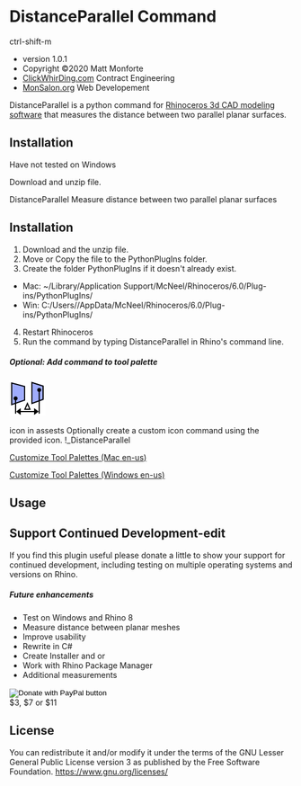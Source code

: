 # DistanceParallel Command
ctrl-shift-m
* version 1.0.1
* Copyright &copy;2020 Matt Monforte
* [ClickWhirDing.com](https://ClickWhirDing.com) Contract Engineering
* [MonSalon.org](https://monsalon.org) Web Developement

DistanceParallel is a python command for [Rhinoceros 3d CAD modeling software](https://www.rhino3d.com) that measures the distance between two parallel planar surfaces.

## Installation
Have not tested on Windows

Download and unzip file.



DistanceParallel Measure distance between two parallel planar surfaces

## Installation

1. Download and the unzip file.
2. Move or Copy the file to the PythonPlugIns folder.
3. Create the folder PythonPlugIns if it doesn't already exist.
  * Mac: ~/Library/Application Support/McNeel/Rhinoceros/6.0/Plug-ins/PythonPlugIns/
  * Win: C:/Users/<username>/AppData/McNeel/Rhinoceros/6.0/Plug-ins/PythonPlugIns/
4. Restart Rhinoceros
5. Run the command by typing DistanceParallel in Rhino's command line.

##### Optional: Add command to tool palette
![](/assets/icons/Distance_Parallel_Icon.png?raw=true)

icon in assests
Optionally create a custom icon command using the provided icon.
!_DistanceParallel

[Customize Tool Palettes (Mac en-us)](https://docs.mcneel.com/rhino/6mac/help/en-us/index.htm#macpreferencesandsettings/commands.htm)

[Customize Tool Palettes (Windows en-us)](https://docs.mcneel.com/rhino/7/help/en-us/index.htm#toolbarsandmenus/customize_toolbars.htm)


## Usage


## Support Continued Development-edit
If you find this plugin useful please donate a little to show your support for continued development, including testing on multiple operating systems and versions on Rhino.

##### Future enhancements
* Test on Windows and Rhino 8
* Measure distance between planar meshes
* Improve usability
* Rewrite in C#
* Create Installer and or
* Work with Rhino Package Manager
* Additional measurements

<form action="https://www.paypal.com/donate" method="post" target="_top">
<input type="hidden" name="hosted_button_id" value="ME5KQ5YZJ9VM2" />
<input type="image" src="https://www.paypalobjects.com/en_US/i/btn/btn_donate_SM.gif" border="0" name="submit" title="PayPal - The safer, easier way to pay online!" alt="Donate with PayPal button" />
<img alt="" border="0" src="https://www.paypal.com/en_US/i/scr/pixel.gif" width="1" height="1" />
</form>
$3, $7 or $11

## License

You can redistribute it and/or modify it under the terms of the GNU Lesser General Public License version 3 as published by the Free Software Foundation. https://www.gnu.org/licenses/

